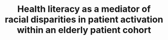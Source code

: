 ---
name: "Health Literacy As A Mediator Of"
title: "Health literacy as a mediator of racial disparities in patient activation within an elderly patient cohort"
journal: "journal name" 
project: null
event: "Journal of Health Care for the Poor and Underserved"
authors:
- name: "Eneanya, N."
- name: "Winter, M."
- name: "Cabral, H."
- name: "Waite, K."
- name: "Henault, L."
- name: "Bickmore, T."
- name: "Hanchate, A."
- name: "Wolf, M."
- name: "Paasche-Orlow, M."
year: 2016
resources: null
external_url: null
draft: false 
headless: true
---